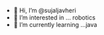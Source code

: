 - 👋 Hi, I’m @sujaljavheri
- 👀 I’m interested in ... robotics
- 🌱 I’m currently learning ...java


<!---
sujaljavheri/sujaljavheri is a ✨ special ✨ repository because its `README.md` (this file) appears on your GitHub profile.
You can click the Preview link to take a look at your changes.
--->
